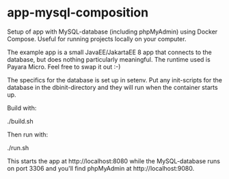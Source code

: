 # app-mysql-composition
Setup of app with MySQL-database (including phpMyAdmin) using Docker Compose. Useful for running projects locally on your computer.

The example app is a small JavaEE/JakartaEE 8 app that connects to the database, but does nothing particularly meaningful. The runtime used is Payara Micro. Feel free to swap it out :-)

The specifics for the database is set up in setenv. Put any init-scripts for the database in the dbinit-directory and they will run when the container starts up.

Build with:

./build.sh

Then run with:

./run.sh

This starts the app at http://localhost:8080 while the MySQL-database runs on port 3306 and you'll find phpMyAdmin at http://localhost:9080.
